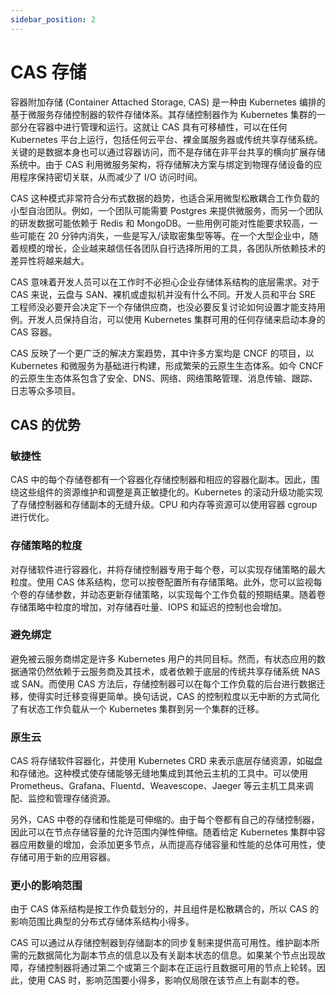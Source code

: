 ```yaml
---
sidebar_position: 2
---
```


# CAS 存储

容器附加存储 (Container Attached Storage, CAS) 是一种由 Kubernetes 编排的基于微服务存储控制器的软件存储体系。其存储控制器作为 Kubernetes 集群的一部分在容器中进行管理和运行。这就让 CAS 具有可移植性，可以在任何 Kubernetes 平台上运行，包括任何云平台、裸金属服务器或传统共享存储系统。关键的是数据本身也可以通过容器访问，而不是存储在非平台共享的横向扩展存储系统中。由于 CAS 利用微服务架构，将存储解决方案与绑定到物理存储设备的应用程序保持密切关联，从而减少了 I/O 访问时间。

CAS 这种模式非常符合分布式数据的趋势，也适合采用微型松散耦合工作负载的小型自治团队。例如，一个团队可能需要 Postgres 来提供微服务，而另一个团队的研发数据可能依赖于 Redis 和 MongoDB。一些用例可能对性能要求较高，一些可能在 20 分钟内消失，一些是写入/读取密集型等等。在一个大型企业中，随着规模的增长，企业越来越信任各团队自行选择所用的工具，各团队所依赖技术的差异性将越来越大。

CAS 意味着开发人员可以在工作时不必担心企业存储体系结构的底层需求。对于 CAS 来说，云盘与 SAN、裸机或虚拟机并没有什么不同。开发人员和平台 SRE 工程师没必要开会决定下一个存储供应商，也没必要反复讨论如何设置才能支持用例。开发人员保持自治，可以使用 Kubernetes 集群可用的任何存储来启动本身的 CAS 容器。

CAS 反映了一个更广泛的解决方案趋势，其中许多方案均是 CNCF 的项目，以 Kubernetes 和微服务为基础进行构建，形成繁荣的云原生生态体系。如今 CNCF 的云原生生态体系包含了安全、DNS、网络、网络策略管理、消息传输、跟踪、日志等众多项目。

## CAS 的优势

### 敏捷性 

CAS 中的每个存储卷都有一个容器化存储控制器和相应的容器化副本。因此，围绕这些组件的资源维护和调整是真正敏捷化的。Kubernetes 的滚动升级功能实现了存储控制器和存储副本的无缝升级。CPU 和内存等资源可以使用容器 cgroup 进行优化。

### 存储策略的粒度 

对存储软件进行容器化，并将存储控制器专用于每个卷，可以实现存储策略的最大粒度。使用 CAS 体系结构，您可以按卷配置所有存储策略。此外，您可以监视每个卷的存储参数，并动态更新存储策略，以实现每个工作负载的预期结果。随着卷存储策略中粒度的增加，对存储吞吐量、IOPS 和延迟的控制也会增加。

### 避免绑定 

避免被云服务商绑定是许多 Kubernetes 用户的共同目标。然而，有状态应用的数据通常仍然依赖于云服务商及其技术，或者依赖于底层的传统共享存储系统 NAS 或 SAN。而使用 CAS 方法后，存储控制器可以在每个工作负载的后台进行数据迁移，使得实时迁移变得更简单。换句话说，CAS 的控制粒度以无中断的方式简化了有状态工作负载从一个 Kubernetes 集群到另一个集群的迁移。

### 原生云 

CAS 将存储软件容器化，并使用 Kubernetes CRD 来表示底层存储资源，如磁盘和存储池。这种模式使存储能够无缝地集成到其他云主机的工具中。可以使用 Prometheus、Grafana、Fluentd、Weavescope、Jaeger 等云主机工具来调配、监控和管理存储资源。

另外，CAS 中卷的存储和性能是可伸缩的。由于每个卷都有自己的存储控制器，因此可以在节点存储容量的允许范围内弹性伸缩。随着给定 Kubernetes 集群中容器应用数量的增加，会添加更多节点，从而提高存储容量和性能的总体可用性，使存储可用于新的应用容器。

### 更小的影响范围 

由于 CAS 体系结构是按工作负载划分的，并且组件是松散耦合的，所以 CAS 的影响范围比典型的分布式存储体系结构小得多。

CAS 可以通过从存储控制器到存储副本的同步复制来提供高可用性。维护副本所需的元数据简化为副本节点的信息以及有关副本状态的信息。如果某个节点出现故障，存储控制器将通过第二个或第三个副本在正运行且数据可用的节点上轮转。因此，使用 CAS 时，影响范围要小得多，影响仅局限在该节点上有副本的卷。